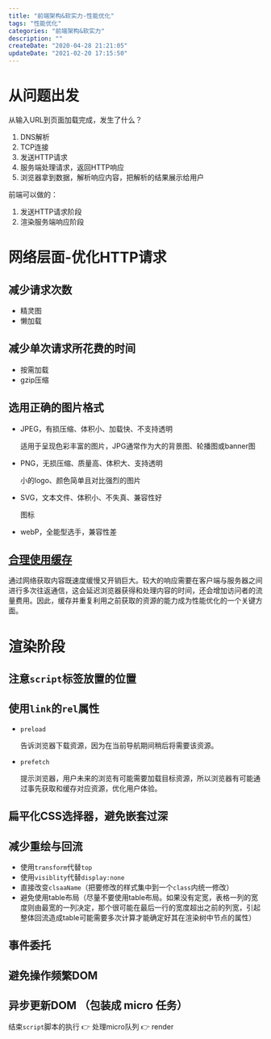 ```yaml
---
title: "前端架构&软实力-性能优化"
tags: "性能优化"
categories: "前端架构&软实力"
description: ""
createDate: "2020-04-28 21:21:05"
updateDate: "2021-02-20 17:15:50"
---
```



# 从问题出发

从输入URL到页面加载完成，发生了什么？

1. DNS解析
2. TCP连接
3. 发送HTTP请求
4. 服务端处理请求，返回HTTP响应
5. 浏览器拿到数据，解析响应内容，把解析的结果展示给用户

前端可以做的：

1. 发送HTTP请求阶段
2. 渲染服务端响应阶段

# 网络层面-优化HTTP请求

## 减少请求次数

- 精灵图
- 懒加载

## 减少单次请求所花费的时间

- 按需加载
- gzip压缩

## 选用正确的图片格式

- JPEG，有损压缩、体积小、加载快、不支持透明

  适用于呈现色彩丰富的图片，JPG通常作为大的背景图、轮播图或banner图

- PNG，无损压缩、质量高、体积大、支持透明

  小的logo、颜色简单且对比强烈的图片

- SVG，文本文件、体积小、不失真、兼容性好

  图标

- webP，全能型选手，兼容性差

## [合理使用缓存](http://blog.p18c.top/2019/06/30/浏览器相关-缓存/)

通过网络获取内容既速度缓慢又开销巨大。较大的响应需要在客户端与服务器之间进行多次往返通信，这会延迟浏览器获得和处理内容的时间，还会增加访问者的流量费用。因此，缓存并重复利用之前获取的资源的能力成为性能优化的一个关键方面。

# 渲染阶段

## 注意`script`标签放置的位置

## 使用`link`的`rel`属性

- `preload`

  告诉浏览器下载资源，因为在当前导航期间稍后将需要该资源。

- `prefetch`

  提示浏览器，用户未来的浏览有可能需要加载目标资源，所以浏览器有可能通过事先获取和缓存对应资源，优化用户体验。

## 扁平化CSS选择器，避免嵌套过深

## 减少重绘与回流

- 使用`transform`代替`top`
- 使用`visiblity`代替`display:none`
- 直接改变`clsaaName`（把要修改的样式集中到一个`class`内统一修改）
- 避免使用table布局（尽量不要使用table布局。如果没有定宽，表格一列的宽度则由最宽的一列决定，那个很可能在最后一行的宽度超出之前的列宽，引起整体回流造成table可能需要多次计算才能确定好其在渲染树中节点的属性）

## 事件委托

## 避免操作频繁DOM

## 异步更新DOM （包装成 micro 任务）

结束`script`脚本的执行 👉 处理micro队列 👉 render